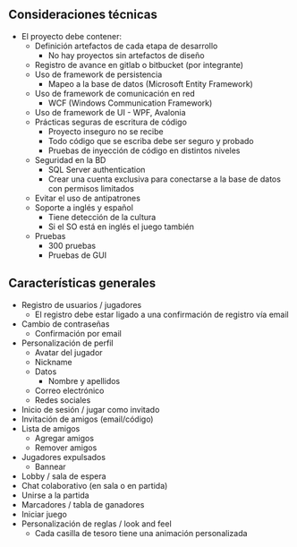 ## Consideraciones técnicas
- El proyecto debe contener:
	- Definición artefactos de cada etapa de desarrollo
		- No hay proyectos sin artefactos de diseño
	- Registro de avance en gitlab o bitbucket (por integrante)
	- Uso de framework de persistencia
		- Mapeo a la base de datos (Microsoft Entity Framework)
	- Uso de framework de comunicación en red
		- WCF (Windows Communication Framework)
	- Uso de framework de UI
			- WPF, Avalonia
	- Prácticas seguras de escritura de código
		-  Proyecto inseguro no se recibe
		- Todo código que se escriba debe ser seguro y probado
		- Pruebas de inyección de código en distintos niveles
	- Seguridad en la BD
		- SQL Server authentication
		- Crear una cuenta exclusiva para conectarse a la base de datos con permisos limitados
	- Evitar el uso de antipatrones
	-  Soporte a inglés y español
		- Tiene detección de la cultura
		- Si el SO está en inglés el juego también
	- Pruebas
		- 300 pruebas
		- Pruebas de GUI
## Características generales
- Registro de usuarios / jugadores
	- El registro debe estar ligado a una confirmación de registro vía email
- Cambio de contraseñas
	- Confirmación por email
- Personalización de perfil
	- Avatar del jugador
	- Nickname
	- Datos
		- Nombre y apellidos
	- Correo electrónico
	- Redes sociales
- Inicio de sesión / jugar como invitado
- Invitación de amigos (email/código)
- Lista de amigos
	- Agregar amigos
	- Remover amigos
- Jugadores expulsados
	- Bannear
- Lobby / sala de espera
- Chat colaborativo (en sala o en partida)
- Unirse a la partida
- Marcadores / tabla de ganadores
- Iniciar juego
- Personalización de reglas / look and feel
	- Cada casilla de tesoro tiene una animación personalizada